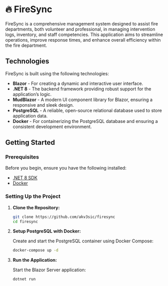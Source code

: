 # 🔥 FireSync

FireSync is a comprehensive management system designed to assist fire departments, both volunteer and professional, in managing intervention logs, inventory, and staff competencies. This application aims to streamline operations, improve response times, and enhance overall efficiency within the fire department.

## Technologies

FireSync is built using the following technologies:

- **Blazor** - For creating a dynamic and interactive user interface.
- **.NET 8** - The backend framework providing robust support for the application’s logic.
- **MudBlazor** - A modern UI component library for Blazor, ensuring a responsive and sleek design.
- **PostgreSQL** - A reliable, open-source relational database used to store application data.
- **Docker** - For containerizing the PostgreSQL database and ensuring a consistent development environment.

## Getting Started

### Prerequisites

Before you begin, ensure you have the following installed:

- [.NET 8 SDK](https://dotnet.microsoft.com/download/dotnet/8.0)
- [Docker](https://www.docker.com/products/docker-desktop)

### Setting Up the Project

1. **Clone the Repository:**

    ```bash
    git clone https://github.com/akv3sic/firesync
    cd firesync
    ```

2. **Setup PostgreSQL with Docker:**

    Create and start the PostgreSQL container using Docker Compose:

    ```bash
    docker-compose up -d
    ```

3. **Run the Application:**

    Start the Blazor Server application:

    ```bash
    dotnet run
    ```
    

